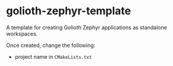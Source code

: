 # golioth-zephyr-template

A template for creating Golioth Zephyr applications as standalone workspaces.

Once created, change the following:

* project name in `CMakeLists.txt`
